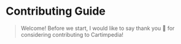 # Contributing Guide

> Welcome! Before we start, I would like to say thank you :hugs: for considering contributing to Cartimpedia! 
